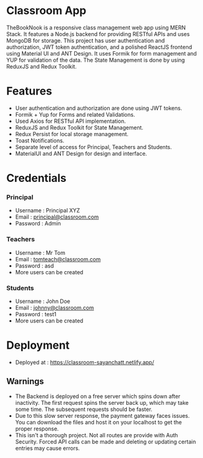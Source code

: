 # Classroom App
TheBookNook is a responsive class management web app using MERN Stack. It features a Node.js backend for providing RESTful APIs and uses MongoDB for storage. This project has user authentication and authorization, JWT token authentication, and a polished ReactJS frontend using Material UI and ANT Design. It uses Formik for form management and YUP for validation of the data. The State Management is done by using ReduxJS and Redux Toolkit.

# Features

* User authentication and authorization are done using JWT tokens.
* Formik + Yup for Forms and related Validations.
* Used Axios for RESTful API implementation.
* ReduxJS and Redux Toolkit for State Management.
* Redux Persist for local storage management.
* Toast Notifications.
* Separate level of access for Principal, Teachers and Students.
* MaterialUI and ANT Design for design and interface.

# Credentials

### Principal
* Username : Principal XYZ
* Email : principal@classroom.com
* Password : Admin

### Teachers
* Username : Mr Tom
* Email : tomteach@classroom.com
* Password : asd
* More users can be created

### Students
* Username : John Doe
* Email : johnny@classroom.com
* Password : test1
* More users can be created

# Deployment
* Deployed at : https://classroom-sayanchatt.netlify.app/

## Warnings
* The Backend is deployed on a free server which spins down after inactivity. The first request spins the server back up, which may take some time. The subsequent requests should be faster.
* Due to this slow server response, the payment gateway faces issues. You can download the files and host it on your localhost to get the proper response.
* This isn't a thorough project. Not all routes are provide with Auth Security. Forced API calls can be made and deleting or updating certain entries may cause errors.
  
